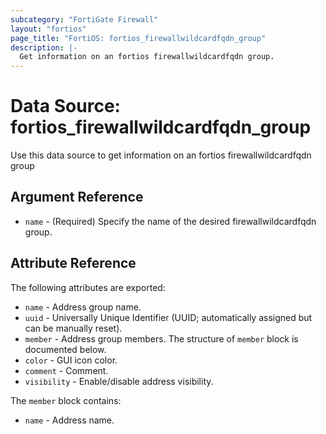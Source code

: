```yaml
---
subcategory: "FortiGate Firewall"
layout: "fortios"
page_title: "FortiOS: fortios_firewallwildcardfqdn_group"
description: |-
  Get information on an fortios firewallwildcardfqdn group.
---
```


# Data Source: fortios_firewallwildcardfqdn_group
Use this data source to get information on an fortios firewallwildcardfqdn group

## Argument Reference

* `name` - (Required) Specify the name of the desired firewallwildcardfqdn group.

## Attribute Reference

The following attributes are exported:

* `name` - Address group name.
* `uuid` - Universally Unique Identifier (UUID; automatically assigned but can be manually reset).
* `member` - Address group members. The structure of `member` block is documented below.
* `color` - GUI icon color.
* `comment` - Comment.
* `visibility` - Enable/disable address visibility.

The `member` block contains:

* `name` - Address name.

